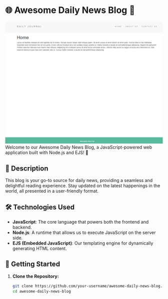 # 🌐 Awesome Daily News Blog 📰
![Alt text](chrome_yYu44OsgLl.gif)
Welcome to our Awesome Daily News Blog, a JavaScript-powered web application built with Node.js and EJS! 🚀

## 📝 Description

This blog is your go-to source for daily news, providing a seamless and delightful reading experience. Stay updated on the latest happenings in the world, all presented in a user-friendly format.

## 🛠️ Technologies Used

- **JavaScript**: The core language that powers both the frontend and backend.
- **Node.js**: A runtime that allows us to execute JavaScript on the server side.
- **EJS (Embedded JavaScript)**: Our templating engine for dynamically generating HTML content.

## 🚀 Getting Started

1. **Clone the Repository:**
   ```bash
   git clone https://github.com/your-username/awesome-daily-news-blog.git
   cd awesome-daily-news-blog
